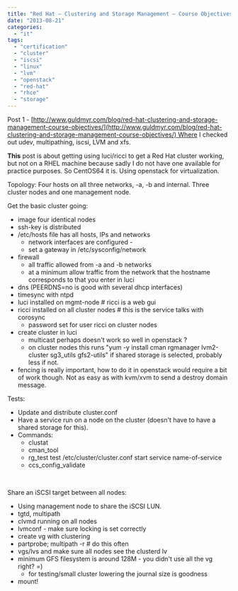 ```yaml
---
title: "Red Hat – Clustering and Storage Management – Course Objectives - part 2"
date: "2013-08-21"
categories: 
  - "it"
tags: 
  - "certification"
  - "cluster"
  - "iscsi"
  - "linux"
  - "lvm"
  - "openstack"
  - "red-hat"
  - "rhce"
  - "storage"
---
```


Post 1 - [http://www.guldmyr.com/blog/red-hat-clustering-and-storage-management-course-objectives/](http://www.guldmyr.com/blog/red-hat-clustering-and-storage-management-course-objectives/) Where I checked out udev, multipathing, iscsi, LVM and xfs.

**This** post is about getting using luci/ricci to get a Red Hat cluster working, but not on a RHEL machine because sadly I do not have one available for practice purposes. So CentOS64 it is. Using openstack for virtualization.

Topology: Four hosts on all three networks, -a, -b and internal. Three cluster nodes and one management node.

Get the basic cluster going:

- image four identical nodes
- ssh-key is distributed
- /etc/hosts file has all hosts, IPs and networks
    - network interfaces are configured -
    - set a gateway in /etc/sysconfig/network
- firewall
    - all traffic allowed from -a and -b networks
    - at a minimum allow traffic from the network that the hostname corresponds to that you enter in luci
- dns (PEERDNS=no is good with several dhcp interfaces)
- timesync with ntpd
- luci installed on mgmt-node # ricci is a web gui
- ricci installed on all cluster nodes # this is the service talks with corosync
    - password set for user ricci on cluster nodes
- create cluster in luci
    - multicast perhaps doesn't work so well in openstack ?
    - on cluster nodes this runs "yum -y install cman rgmanager lvm2-cluster sg3\_utils gfs2-utils" if shared storage is selected, probably less if not.
- fencing is really important, how to do it in openstack would require a bit of work though. Not as easy as with kvm/xvm to send a destroy domain message.

Tests:

- Update and distribute cluster.conf
- Have a service run on a node on the cluster (doesn't have to have a shared storage for this).
- Commands:
    - clustat
    - cman\_tool
    - rg\_test test /etc/cluster/cluster.conf start service name-of-service
    - ccs\_config\_validate

 

Share an iSCSI target between all nodes:

- Using management node to share the iSCSI LUN.
- tgtd, multipath
- clvmd running on all nodes
- lvmconf - make sure locking is set correctly
- create vg with clustering
- partprobe; multipath -r # do this often
- vgs/lvs and make sure all nodes see the clusterd lv
- minimum GFS filesystem is around 128M - you didn't use all the vg right? =)
    - for testing/small cluster lowering the journal size is goodness
- mount!
